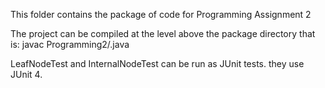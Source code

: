 This folder contains the package of code for Programming Assignment 2

The project can be compiled at the level above the package directory
that is: javac Programming2/<ClassName>.java

LeafNodeTest and InternalNodeTest can be run as JUnit tests. they use JUnit 4.